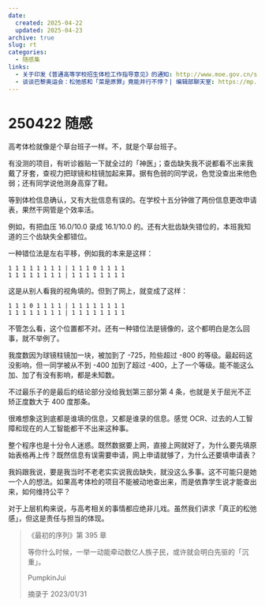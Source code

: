 ```yaml
---
date:
  created: 2025-04-22
  updated: 2025-04-23
archive: true
slug: rt
categories:
  - 随感集
links:
  - 关于印发《普通高等学校招生体检工作指导意见》的通知: http://www.moe.gov.cn/srcsite/A15/moe_776/s3258/200303/t20030303_79883.html
  - 谈谈巴黎奥运会：松弛感和「菜是原罪」竟能并行不悖？| 编辑部聊天室: https://mp.weixin.qq.com/s/CxX58a9d4sEC03gf2QGLyQ
---
```

# 250422 随感

高考体检就像是个草台班子一样。不，就是个草台班子。

<!-- more -->

有没测的项目，有听诊器贴一下就全过的「神医」；查齿缺失我不说都看不出来我戴了牙套，查视力把球镜和柱镜加起来算。据有色弱的同学说，色觉没查出来他色弱；还有同学说他测身高穿了鞋。

等到体检信息确认，又有大批信息有误的。在学校十五分钟做了两份信息更改申请表，果然干网管是个效率活。

例如，有把血压 16.0/10.0 录成 16.1/10.0 的。还有大批齿缺失错位的，本班我知道的三个齿缺失全都错位。

一种错位法是左右平移，例如我的本来是这样：

```plaintext
1 1 1 1 1 1 1 1 | 1 1 1 0 1 1 1 1
1 1 1 1 1 1 1 1 | 1 1 1 1 1 1 1 1
```

这是从别人看我的视角填的。但到了网上，就变成了这样：

```plaintext
1 1 1 0 1 1 1 1 | 1 1 1 1 1 1 1 1
1 1 1 1 1 1 1 1 | 1 1 1 1 1 1 1 1
```

不管怎么看，这个位置都不对。还有一种错位法是镜像的，这个都明白是怎么回事，就不举例了。

我度数因为球镜柱镜加一块，被加到了 -725，险些超过 -800 的等级。最起码这没影响，但一同学被从不到 -400 加到了超过 -400，上了一个等级。能不能这么加、加了有没有影响，都是未知数。

不过最乐子的是最后的结论部分没给我划第三部分第 4 条，也就是关于屈光不正矫正度数大于 400 度那条。

很难想象这到底都是谁填的信息，又都是谁录的信息。感觉 OCR、过去的人工智障和现在的人工智能都干不出来这种事。

整个程序也是十分令人迷惑。既然数据要上网，直接上网就好了，为什么要先填原始表格再上传？既然信息有误需要申请，网上申请就够了，为什么还要填申请表？

我妈跟我说，要是我当时不老老实实说我齿缺失，就没这么多事。这不可能只是她一个人的想法。如果高考体检的项目不能被动地查出来，而是依靠学生说才能查出来，如何维持公平？

对于上层机构来说，与高考相关的事情都应绝非儿戏。虽然我们讲求「真正的松弛感」，但这是责任与担当的体现。

> 《最初的序列》第 395 章
>
> 等你什么时候，一举一动能牵动数亿人族子民，或许就会明白先驱的「沉重」。
>
> PumpkinJui
>
> 摘录于 2023/01/31
